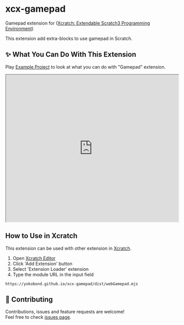 # xcx-gamepad
Gamepad extension for ([Xcratch: Extendable Scratch3 Programming Environment](https://xcratch.github.io/))

This extension add extra-blocks to use gamepad in Scratch.

## ✨ What You Can Do With This Extension

Play [Example Project](https://xcratch.github.io/editor/#https://yokobond.github.io/xcx-gamepad/projects/example.sb3) to look at what you can do with "Gamepad" extension. 
<iframe src="https://xcratch.github.io/editor/player#https://yokobond.github.io/xcx-gamepad/projects/example.sb3" width="540px" height="460px"></iframe>

## How to Use in Xcratch

This extension can be used with other extension in [Xcratch](https://xcratch.github.io/). 
1. Open [Xcratch Editor](https://xcratch.github.io/editor)
2. Click 'Add Extension' button
3. Select 'Extension Loader' extension
4. Type the module URL in the input field 
```
https://yokobond.github.io/xcx-gamepad/dist/webGamepad.mjs
```

## 🤝 Contributing

Contributions, issues and feature requests are welcome!<br />Feel free to check [issues page](https://github.com/yokobond/xcx-gamepad/issues). 
